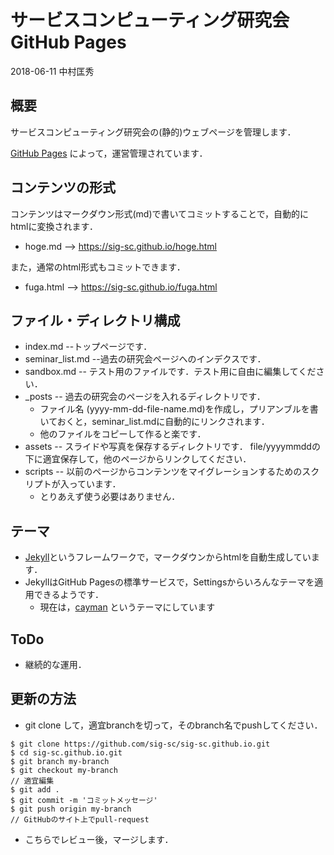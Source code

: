 # サービスコンピューティング研究会 GitHub Pages
2018-06-11 中村匡秀

## 概要

サービスコンピューティング研究会の(静的)ウェブページを管理します．

[GitHub Pages](https://pages.github.com/) によって，運営管理されています．

## コンテンツの形式
コンテンツはマークダウン形式(md)で書いてコミットすることで，自動的にhtmlに変換されます．
- hoge.md --> https://sig-sc.github.io/hoge.html

また，通常のhtml形式もコミットできます．
- fuga.html --> https://sig-sc.github.io/fuga.html

## ファイル・ディレクトリ構成
- index.md  --トップページです．
- seminar_list.md  --過去の研究会ページへのインデクスです．
- sandbox.md -- テスト用のファイルです．テスト用に自由に編集してください．
- _posts -- 過去の研究会のページを入れるディレクトリです．
  - ファイル名 (yyyy-mm-dd-file-name.md)を作成し，プリアンブルを書いておくと，seminar_list.mdに自動的にリンクされます．
  - 他のファイルをコピーして作ると楽です．
- assets -- スライドや写真を保存するディレクトリです．
  file/yyyymmddの下に適宜保存して，他のページからリンクしてください．
- scripts -- 以前のページからコンテンツをマイグレーションするためのスクリプトが入っています．
  - とりあえず使う必要はありません．

## テーマ
- [Jekyll](https://jekyllrb.com/)というフレームワークで，マークダウンからhtmlを自動生成しています．
- JekyllはGitHub Pagesの標準サービスで，Settingsからいろんなテーマを適用できるようです．
  - 現在は，[cayman](https://github.com/pages-themes/cayman) というテーマにしています

## ToDo
- 継続的な運用．

## 更新の方法
- git clone して，適宜branchを切って，そのbranch名でpushしてください．

```
$ git clone https://github.com/sig-sc/sig-sc.github.io.git
$ cd sig-sc.github.io.git
$ git branch my-branch
$ git checkout my-branch
// 適宜編集
$ git add .
$ git commit -m 'コミットメッセージ'
$ git push origin my-branch
// GitHubのサイト上でpull-request 
```

- こちらでレビュー後，マージします．



